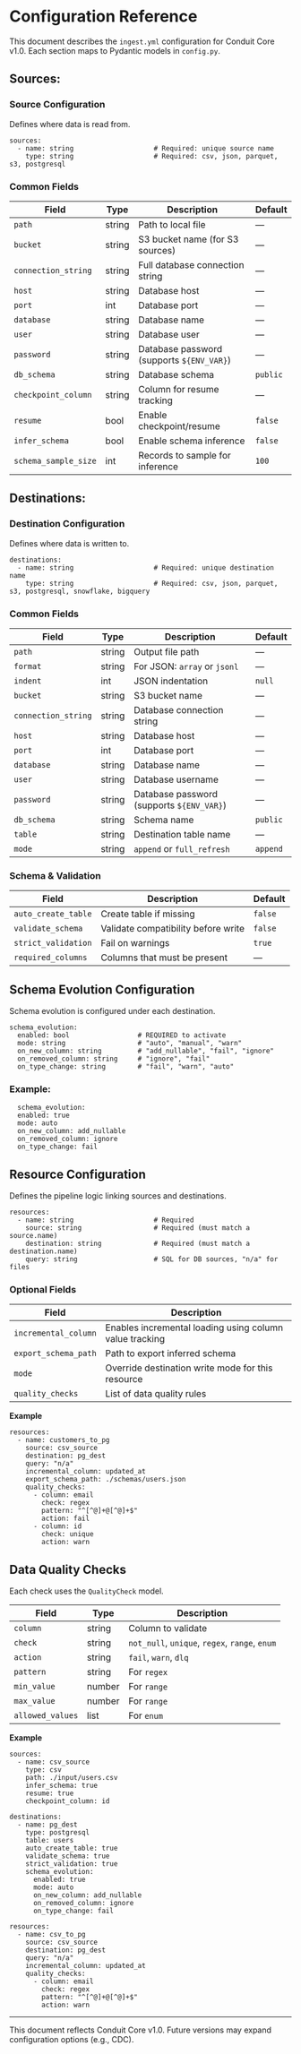 # Configuration Reference

This document describes the `ingest.yml` configuration for Conduit Core v1.0.
Each section maps to Pydantic models in `config.py`.

## Sources:
  
### Source Configuration

Defines where data is read from.

```text
sources:
  - name: string                    # Required: unique source name
    type: string                    # Required: csv, json, parquet, s3, postgresql
```

### Common Fields
| Field | Type | Description | Default |
|------|------|-------------|---------|
| `path` | string | Path to local file | — |
| `bucket` | string | S3 bucket name (for S3 sources) | — |
| `connection_string` | string | Full database connection string | — |
| `host` | string | Database host | — |
| `port` | int | Database port | — |
| `database` | string | Database name | — |
| `user` | string | Database user | — |
| `password` | string | Database password (supports `${ENV_VAR}`) | — |
| `db_schema` | string | Database schema | `public` |
| `checkpoint_column` | string | Column for resume tracking | — |
| `resume` | bool | Enable checkpoint/resume | `false` |
| `infer_schema` | bool | Enable schema inference | `false` |
| `schema_sample_size` | int | Records to sample for inference | `100` |


## Destinations:

### Destination Configuration

Defines where data is written to.

```text
destinations:
  - name: string                    # Required: unique destination name
    type: string                    # Required: csv, json, parquet, s3, postgresql, snowflake, bigquery
```
### Common Fields
| Field | Type | Description | Default |
|------|------|-------------|---------|
| `path` | string | Output file path | — |
| `format` | string | For JSON: `array` or `jsonl` | — |
| `indent` | int | JSON indentation | `null` |
| `bucket` | string | S3 bucket name | — |
| `connection_string` | string | Database connection string | — |
| `host` | string | Database host | — |
| `port` | int | Database port | — |
| `database` | string | Database name | — |
| `user` | string | Database username | — |
| `password` | string | Database password (supports `${ENV_VAR}`) | — |
| `db_schema` | string | Schema name | `public` |
| `table` | string | Destination table name | — |
| `mode` | string | `append` or `full_refresh` | `append` |

### Schema & Validation
| Field | Description | Default |
|------|-------------|---------|
| `auto_create_table` | Create table if missing | `false` |
| `validate_schema` | Validate compatibility before write | `false` |
| `strict_validation` | Fail on warnings | `true` |
| `required_columns` | Columns that must be present | — |

## Schema Evolution Configuration

Schema evolution is configured under each destination.

```text
schema_evolution:
  enabled: bool                 # REQUIRED to activate
  mode: string                  # "auto", "manual", "warn"
  on_new_column: string         # "add_nullable", "fail", "ignore"
  on_removed_column: string     # "ignore", "fail"
  on_type_change: string        # "fail", "warn", "auto"
```
  ### Example:
```text
  schema_evolution:
  enabled: true
  mode: auto
  on_new_column: add_nullable
  on_removed_column: ignore
  on_type_change: fail
```

## Resource Configuration

Defines the pipeline logic linking sources and destinations.

```text
resources:
  - name: string                    # Required
    source: string                  # Required (must match a source.name)
    destination: string             # Required (must match a destination.name)
    query: string                   # SQL for DB sources, "n/a" for files
```

### Optional Fields
| Field | Description |
|------|-------------|
| `incremental_column` | Enables incremental loading using column value tracking |
| `export_schema_path` | Path to export inferred schema |
| `mode` | Override destination write mode for this resource |
| `quality_checks` | List of data quality rules |

**Example**
```text
resources:
  - name: customers_to_pg
    source: csv_source
    destination: pg_dest
    query: "n/a"
    incremental_column: updated_at
    export_schema_path: ./schemas/users.json
    quality_checks:
      - column: email
        check: regex
        pattern: "^[^@]+@[^@]+$"
        action: fail
      - column: id
        check: unique
        action: warn
```

## Data Quality Checks

Each check uses the `QualityCheck` model.

| Field | Type | Description |
|------|------|-------------|
| `column` | string | Column to validate |
| `check` | string | `not_null`, `unique`, `regex`, `range`, `enum` |
| `action` | string | `fail`, `warn`, `dlq` |
| `pattern` | string | For `regex` |
| `min_value` | number | For `range` |
| `max_value` | number | For `range` |
| `allowed_values` | list | For `enum` |

**Example**
```text
sources:
  - name: csv_source
    type: csv
    path: ./input/users.csv
    infer_schema: true
    resume: true
    checkpoint_column: id

destinations:
  - name: pg_dest
    type: postgresql
    table: users
    auto_create_table: true
    validate_schema: true
    strict_validation: true
    schema_evolution:
      enabled: true
      mode: auto
      on_new_column: add_nullable
      on_removed_column: ignore
      on_type_change: fail

resources:
  - name: csv_to_pg
    source: csv_source
    destination: pg_dest
    query: "n/a"
    incremental_column: updated_at
    quality_checks:
      - column: email
        check: regex
        pattern: "^[^@]+@[^@]+$"
        action: warn
```

---
This document reflects Conduit Core v1.0. Future versions may expand configuration options (e.g., CDC).
